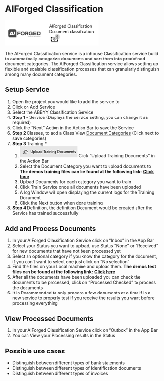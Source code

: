 # AIForged Classification

![](<../../.gitbook/assets/34 (2).png>)

The AIForged Classification service is a inhouse Classification service build to automatically categorize documents and sort them into predefined document categories. The AIForged Classification service allows setting up flexible and scalable classification processes that can granularly distinguish among many document categories.

## Setup Service

1. Open the project you would like to add the service to
2. Click on Add Service
3. Select the ABBYY Classification Service
4. **Step 1** – Service (Displays the service setting, you can change it as required)
5. Click the “Next” Action in the Action Bar to save the Service
6. **Step 2** Classes, to add a Class View [Document Categories](aiforged-classification.md) (Click next to save categories)
7. **Step 3** Training
   *
     1. ![](<../../.gitbook/assets/35 (2).png>) Click “Upload Training Documents” in the Action Bar
     2. Select the Document Category you want to upload documents to **The demos training files can be found at the following link:** [**Click here**](https://docs.aiforged.com/DemoDocuments/AIForged%20Classification%20%20Testing.zip)
     3. Upload Documents for each category you want to train
     4. Click Train Service once all documents have been uploaded
     5. A log Window will open displaying the current logs for the Training Document
     6. Click the Next button when done training
8. **Step 4** Definition, the definition Document would be created after the Service has trained successfully

## Add and Process Documents

1. In your AIForged Classification Service click on “Inbox” in the App Bar
2. Select your Status you want to upload, use Status “None” or “Received” for new documents that have not been processed yet
3. Select an optional category if you know the category for the document, if you don’t want to select one just click on “No selection”
4. Find the files on your Local machine and upload them. **The demos test files can be found at the following link:** [**Click here**](https://docs.aiforged.com/DemoDocuments/AIForged%20Classification%20Training.zip)
5. After all the documents have been uploaded you can check the documents to be processed, click on “Processed Checked” to process the documents
6. It is Recommended to only process a few documents at a time if is a new service to properly test if you receive the results you want before processing everything

## View Processed Documents

1. In your AIForged Classification Service click on “Outbox” in the App Bar
2. You can View your Processing results in the Status

## Possible use cases

* Distinguish between different types of bank statements
* Distinguish between different types of Identification documents
* Distinguish between different types of invoices
